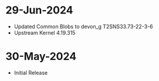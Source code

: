 # 29-Jun-2024
- Updated Common Blobs to devon_g T2SNS33.73-22-3-6
- Upstream Kernel 4.19.315

# 30-May-2024
- Initial Release

